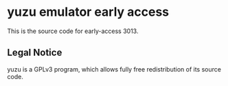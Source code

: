 yuzu emulator early access
=============

This is the source code for early-access 3013.

## Legal Notice

yuzu is a GPLv3 program, which allows fully free redistribution of its source code.